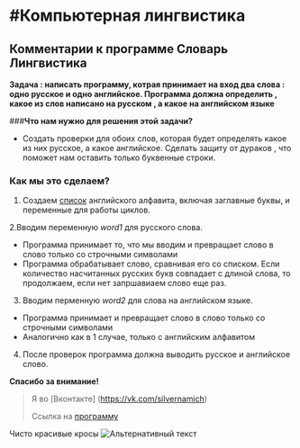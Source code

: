 #Компьютерная лингвистика
========================

Комментарии к программе Словарь Лингвистика
-------------------------

**Задача :  написать программу, котрая принимает на вход  два слова : одно русское и одно английское. Программа должна определить , какое из слов написано на русском , а какое на английском языке**

###**Что нам нужно для решения этой задачи?**

* Создать проверки для обоих слов, которая будет определять какое из них русское, а какое английское.
Сделать защиту от дураков  , что поможет нам оставить только  буквенные строки.

### Как мы это сделаем?

1. Создаем   [список](https://younglinux.info/python/list.php) английского алфавита, включая заглавные буквы, и переменные для работы циклов.

2.Вводим переменную *word1* для русского слова.
* Программа принимает то, что мы вводим  и превращает слово в слово  только со  строчными символами
* Программа обрабатывает слово, сравнивая его со списком. Если количество насчитанных русских букв совпадает с длиной слова, то продолжаем, если нет запршавиаем слово еще раз.

3. Вводим перменную *word2* для слова на английском языке.
* Программа принимает и превращает слово в слово только со строчными символами
* Аналогично как в  1 случае, только с английским алфавитом
4. После проверок программа должна выводить русское и английское слово.

**Спасибо за внимание!**


> Я во [Вконтакте] (https://vk.com/silvernamich)
>
>Ссылка на  [программу](https://github.com/GordeyZuev/Computer-Linguistics/blob/main/%D0%A1%D0%BB%D0%BE%D0%B2%D0%B0%D1%80%D1%8C_2.py)

Чисто красивые кросы
![Альтернативный текст](https://stoneforest.ru/wp-content/uploads/2018/11/adidas-pharrell-williams-inspiration-2.jpg)
